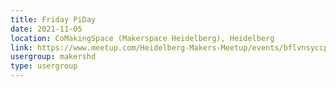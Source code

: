 ```yaml
---
title: Friday PiDay
date: 2021-11-05
location: CoMakingSpace (Makerspace Heidelberg), Heidelberg
link: https://www.meetup.com/Heidelberg-Makers-Meetup/events/bflvnsyccpbhb/
usergroup: makershd
type: usergroup
---
```

